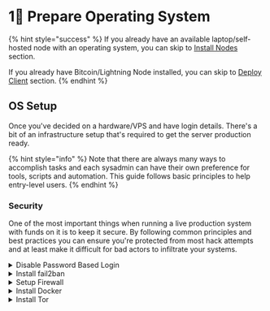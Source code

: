 # 1⃣ Prepare Operating System

{% hint style="success" %}
If you already have an available laptop/self-hosted node with an operating system, you can skip to [Install Nodes](install-nodes.md) section.

If you already have Bitcoin/Lightning Node installed, you can skip to [Deploy Client](deploy-client.md) section.
{% endhint %}

## OS Setup

Once you've decided on a hardware/VPS and have login details. There's a bit of an infrastructure setup that's required to get the server production ready.

{% hint style="info" %}
Note that there are always many ways to accomplish tasks and each sysadmin can have their own preference for tools, scripts and automation. This guide follows basic principles to help entry-level users.
{% endhint %}

### Security

One of the most important things when running a live production system with funds on it is to keep it secure. By following common principles and best practices you can ensure you're protected from most hack attempts and at least make it difficult for bad actors to infiltrate your systems.

<details>

<summary>Disable Password Based Login</summary>

Generate ssh keys so that you can only login to your server with keys and never a clear-text password.

```
ssh-keygen -t rsa -b 4096 -C "your_email@example.com"
```

Add your public key to authorized\_keys on the server

```
echo 'public key from previous step' >> ~/.ssh/authorized_keys
```

Disable password based login on the server and restart sshd

```
vim /etc/ssh/sshd_config
PasswordAuthentication no

// once configuration is updated restart sshd
systemctl restart sshd
```

</details>

<details>

<summary>Install fail2ban</summary>

Fail2ban is a convenient access control daemon that can add bad actors that attack your system by brute forcing logins to a block list.

```
sudo apt-get install fail2ban
```

</details>

<details>

<summary>Setup Firewall</summary>

Your server should only have ports open that are crucial to the functioning of your nodes and your bridge.

```
sudo apt install ufw
```

Allow ports that are required for Bitcoin/Lightning nodes and client app.

```
ufw allow ssh
ufw allow 8333
ufw allow 9735
ufw allow 9008
ufw allow 9009
ufw enable

// if your BTC/LND is on linux but lnstxbridge client is on Docker
ufw allow from 172.0.0.0/8 to any port 8332
ufw allow from 172.0.0.0/8 to any port 10009
```

</details>

<details>

<summary>Install Docker</summary>

[Install docker for your system](https://docs.docker.com/engine/install/debian/) if you're planning to use docker images to run the provider client.

```
sudo apt-get update
sudo apt-get install \
    ca-certificates \
    curl \
    gnupg \
    lsb-release
curl -fsSL https://download.docker.com/linux/debian/gpg | sudo gpg --dearmor -o /usr/share/keyrings/docker-archive-keyring.gpg

echo \
  "deb [arch=$(dpkg --print-architecture) signed-by=/usr/share/keyrings/docker-archive-keyring.gpg] https://download.docker.com/linux/debian \
  $(lsb_release -cs) stable" | sudo tee /etc/apt/sources.list.d/docker.list > /dev/null
 
 sudo apt-get update
 sudo apt-get install docker-ce docker-ce-cli containerd.io
```

</details>

<details>

<summary>Install Tor</summary>

```
sudo apt install tor

// configure tor to work with lnd
sudo vim /etc/tor/torrc
# add these two lines 
ControlPort 9051
CookieAuthentication 1

// restart tor
systemctl restart tor
```

</details>
